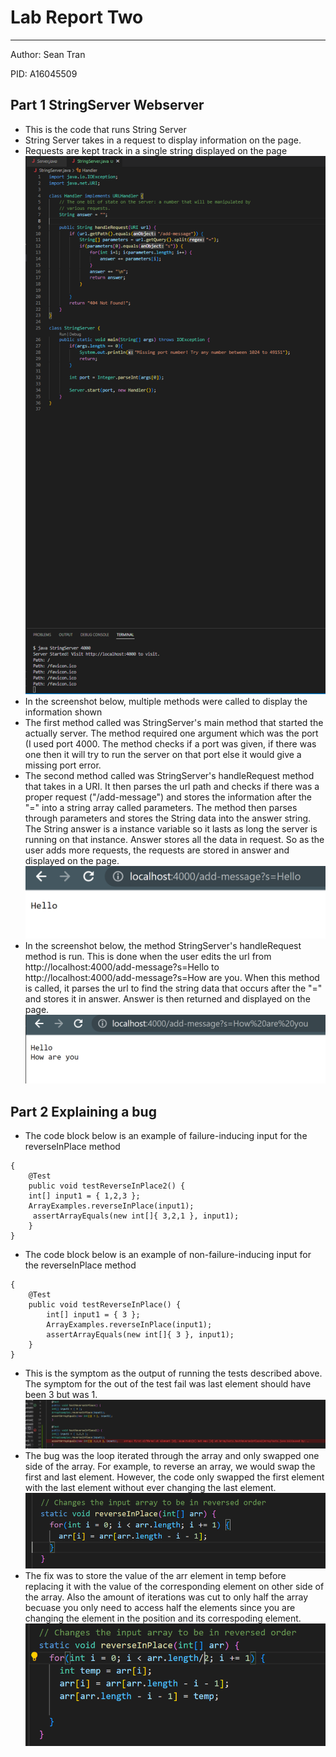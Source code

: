 # Lab Report Two
---
Author: Sean Tran 

PID: A16045509

## Part 1 StringServer Webserver
* This is the code that runs String Server
* String Server takes in a request to display information on the page.
* Requests are kept track in a single string displayed on the page
![Image](1.29.0.PNG)
* In the screenshot below, multiple methods were called to display the information shown
* The first method called was StringServer's main method that started the actually server. The method required one argument which was the port (I used port 4000. The method checks if a port was given, if there was one then it will try to run the server on that port else it would give a missing port error.
* The second method called was StringServer's handleRequest method that takes in a URI. It then parses the url path and checks if there was a proper request ("/add-message") and stores the information after the "=" into a string array called parameters. The method then parses through parameters and stores the String data into the answer string. The String answer is a instance variable so it lasts as long the server is running on that instance. Answer stores all the data in request. So as the user adds more requests, the requests are stored in answer and displayed on the page.
![Image](1.29.1.PNG)
* In the screenshot below, the method StringServer's handleRequest method is run. This is done when the user edits the url from http://localhost:4000/add-message?s=Hello to http://localhost:4000/add-message?s=How are you. When this method is called, it parses the url to find the string data that occurs after the "=" and stores it in answer. Answer is then returned and displayed on the page.
![Image](1.29.2.PNG)

## Part 2 Explaining a bug
* The code block below is an example of failure-inducing input for the reverseInPlace method
```
{
   	@Test 
	public void testReverseInPlace2() {
   	int[] input1 = { 1,2,3 };
   	ArrayExamples.reverseInPlace(input1);
  	 assertArrayEquals(new int[]{ 3,2,1 }, input1);
	}
}
```

* The code block below is an example of non-failure-inducing input for the reverseInPlace method
``` 
{
	@Test 
	public void testReverseInPlace() {
    	int[] input1 = { 3 };
    	ArrayExamples.reverseInPlace(input1);
    	assertArrayEquals(new int[]{ 3 }, input1);
	}
}
```
* This is the symptom as the output of running the tests described above. The symptom for the out of the test fail was last element should have been 3 but was 1.
![Image](1.29.3.PNG)
* The bug was the loop iterated through the array and only swapped one side of the array. For example, to reverse an array, we would swap the first and last element. However, the code only swapped the first element with the last element without ever changing the last element.
![Image](1.29.4.PNG)
* The fix was to store the value of the arr element in temp before replacing it with the value of the corresponding element on other side of the array. Also the amount of iterations was cut to only half the array becuase you only need to access half the elements since you are changing the element in the position and its correspoding element. 
![Image](1.29.5.PNG)
